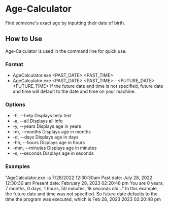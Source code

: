 # Age-Calculator
Find someone's exact age by inputting their date of birth.
## How to Use
Age-Calculator is used in the command line for quick use.
### Format 
* AgeCalculator.exe <OPTIONS> <PAST_DATE> <PAST_TIME>
* AgeCalculator.exe <OPTIONS> <PAST_DATE> <PAST_TIME> - <FUTURE_DATE> <FUTURE_TIME>
If the future date and time is not specified, future date and time will default to the date and time on your machine.
### Options
* -h, --help            Displays help text
* -a, --all             Displays all info 
* -y, --years           Displays age in years
* -m, --months          Displays age in months
* -d, --days            Displays age in days
* -hh, --hours          Displays age in hours
* -mm, --minutes        Displays age in minutes
* -s, --seconds         Displays age in seconds
### Examples
"AgeCalculator.exe -a 7/28/2022 12:30:30am
Past date: July 28, 2022 12:30:30 am
Present date: February 28, 2023 02:20:48 pm
You are 0 years, 7 months, 0 days, 1 hours, 50 minutes, 18 seconds old..."
In this example, the future date and time was not specified. So future date defaults to the time the program was executed, which is Feb 28, 2023 2023 02:20:48 pm

